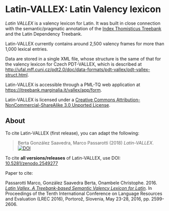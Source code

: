 # Latin-VALLEX: Latin Valency lexicon

_Latin VALLEX_ is a valency lexicon for Latin. It was built in close connection with the semantic/pragmatic annotation of the [Index Thomisticus Treebank](https://itreebank.marginalia.it/) and the Latin Dependency Treebank.

Latin-VALLEX currently contains around 2,500 valency frames for more than 1,000 lexical entries.

Data are stored in a single XML file, whose structure is the same of that for the valency lexicon for Czech PDT-VALLEX, which is described at http://ufal.mff.cuni.cz/pdt2.0/doc/data-formats/pdt-vallex/pdt-vallex-struct.html.

Latin-VALLEX is accessible through a PML-TQ web application at https://itreebank.marginalia.it/vallex/app/form.

Latin-VALLEX is licensed under a [Creative Commons Attribution-NonCommercial-ShareAlike 3.0 Unported License](https://creativecommons.org/licenses/by-nc-sa/3.0/).

## About

To cite Latin-VALLEX (first release), you can adapt the following:

>Berta González Saavedra, Marco Passarotti (2018) *Latin-VALLEX*. [![DOI](https://zenodo.org/badge/167509050.svg)](https://zenodo.org/badge/latestdoi/167509050)

To cite **all versions/releases** of Latin-VALLEX, use DOI: [10.5281/zenodo.2549277](https://doi.org/10.5281/zenodo.2549277)

Paper to cite:

Passarotti Marco, González Saavedra Berta, Onambele Christophe. 2016. _[Latin Vallex. A Treebank-based Semantic Valency Lexicon for Latin](https://pdfs.semanticscholar.org/7417/39723752c54b5f8160a38df75d348805bb22.pdf)_. In Proceedings of the Tenth International Conference on Language Resources and Evaluation (LREC 2016), Portorož, Slovenia, May 23-28, 2016, pp. 2599-2606.
